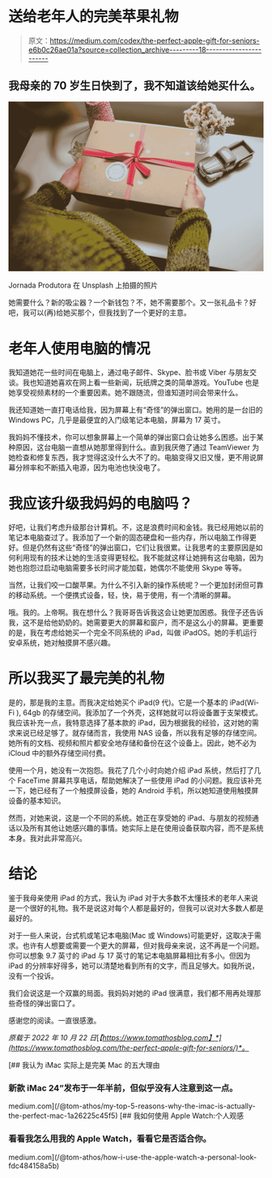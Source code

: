 # 送给老年人的完美苹果礼物

> 原文：<https://medium.com/codex/the-perfect-apple-gift-for-seniors-e6b0c26ae01a?source=collection_archive---------18----------------------->

## 我母亲的 70 岁生日快到了，我不知道该给她买什么。

![](img/d279a435ab5a68d67d016981cb6b5f44.png)

Jornada Produtora 在 Unsplash 上拍摄的照片

她需要什么？新的吸尘器？一个新钱包？不，她不需要那个。又一张礼品卡？好吧，我可以(再)给她买那个，但我找到了一个更好的主意。

# 老年人使用电脑的情况

我知道她花一些时间在电脑上，通过电子邮件、Skype、脸书或 Viber 与朋友交谈。我也知道她喜欢在网上看一些新闻，玩纸牌之类的简单游戏。YouTube 也是她享受视频素材的一个重要因素。她不跟随流，但谁知道时间会带来什么。

我还知道她一直打电话给我，因为屏幕上有“奇怪”的弹出窗口。她用的是一台旧的 Windows PC，几乎是最便宜的入门级笔记本电脑，屏幕为 17 英寸。

我妈妈不懂技术，你可以想象屏幕上一个简单的弹出窗口会让她多么困惑。出于某种原因，这台电脑一直想从她那里得到什么。直到我厌倦了通过 TeamViewer 为她检查和修复东西，我才觉得这没什么大不了的。电脑变得又旧又慢，更不用说屏幕分辨率和不断插入电源，因为电池也快没电了。

# 我应该升级我妈妈的电脑吗？

好吧，让我们考虑升级那台计算机。不，这是浪费时间和金钱。我已经用她以前的笔记本电脑查过了。我添加了一个新的固态硬盘和一些内存，所以电脑工作得更好。但是仍然有这些“奇怪”的弹出窗口，它们让我很累。让我思考的主要原因是如何利用现有的技术让她的生活变得更轻松。我不能就这样让她拥有这台电脑，因为她也抱怨过启动电脑需要多长时间才能加载，她偶尔不能使用 Skype 等等。

当然，让我们咬一口酸苹果。为什么不引入新的操作系统呢？一个更加封闭但可靠的移动系统。一个便携式设备，轻，快，易于使用，有一个清晰的屏幕。

哦。我的。上帝啊。我在想什么？我哥哥告诉我这会让她更加困惑。我侄子还告诉我，这不是给他奶奶的。她需要更大的屏幕和窗户，而不是这么小的屏幕。更重要的是，我在考虑给她买一个完全不同系统的 iPad，叫做 iPadOS。她的手机运行安卓系统，她对触摸屏不感兴趣。

# 所以我买了最完美的礼物

是的，那是我的主意。而我决定给她买个 iPad(9 代)。它是一个基本的 iPad(Wi-Fi ), 64gb 的存储空间。我添加了一个外壳，这样她就可以将设备置于支架模式。我应该补充一点，我特意选择了基本款的 iPad，因为根据我的经验，这对她的需求来说已经足够了。就存储而言，我使用 NAS 设备，所以我有足够的存储空间。她所有的文档、视频和照片都安全地存储和备份在这个设备上。因此，她不必为 iCloud 中的额外存储空间付费。

使用一个月，她没有一次抱怨。我花了几个小时向她介绍 iPad 系统，然后打了几个 FaceTime 屏幕共享电话，帮助她解决了一些使用 iPad 的小问题。我应该补充一下，她已经有了一个触摸屏设备，她的 Android 手机，所以她知道使用触摸屏设备的基本知识。

然而，对她来说，这是一个不同的系统。她正在享受她的 iPad、与朋友的视频通话以及所有其他让她感兴趣的事情。她实际上是在使用设备获取内容，而不是系统本身。我对此非常高兴。

# 结论

鉴于我母亲使用 iPad 的方式，我认为 iPad 对于大多数不太懂技术的老年人来说是一个很好的礼物。我不是说这对每个人都是最好的，但我可以说对大多数人都是最好的。

对于一些人来说，台式机或笔记本电脑(Mac 或 Windows)可能更好，这取决于需求。也许有人想要或需要一个更大的屏幕，但对我母亲来说，这不再是一个问题。你可以想象 9.7 英寸的 iPad 与 17 英寸的笔记本电脑屏幕相比有多小。但因为 iPad 的分辨率好得多，她可以清楚地看到所有的文字，而且足够大。如我所说，没有一个投诉。

我们会说这是一个双赢的局面。我妈妈对她的 iPad 很满意，我们都不用再处理那些奇怪的弹出窗口了。

感谢您的阅读。一直很感激。

*原载于 2022 年 10 月 22 日*[*【https://www.tomathosblog.com】*](https://www.tomathosblog.com/the-perfect-apple-gift-for-seniors/)*。*

[](/@tom-athos/my-top-5-reasons-why-the-imac-is-actually-the-perfect-mac-1a26225c45f5) [## 我认为 iMac 实际上是完美 Mac 的五大理由

### 新款 iMac 24”发布于一年半前，但似乎没有人注意到这一点。

medium.com](/@tom-athos/my-top-5-reasons-why-the-imac-is-actually-the-perfect-mac-1a26225c45f5) [](/@tom-athos/how-i-use-the-apple-watch-a-personal-look-fdc484158a5b) [## 我如何使用 Apple Watch:个人观感

### 看看我怎么用我的 Apple Watch，看看它是否适合你。

medium.com](/@tom-athos/how-i-use-the-apple-watch-a-personal-look-fdc484158a5b)